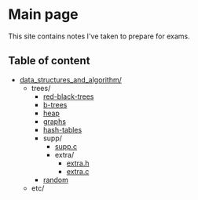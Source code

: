 # Main page


This site contains notes I've taken to prepare for exams.

## Table of content

 - [data_structures_and_algorithm/](www.google.com)
     + trees/
         - [red-black-trees](#)
         - [b-trees](/b-trees.md)
         - [heap](#)
         - [graphs](#)
         - [hash-tables](#)
         - supp/
             * [supp.c]()
             * extra/
                 + [extra.h](#)
                 + [extra.c](#)
         - [random](#)
     + etc/
         


